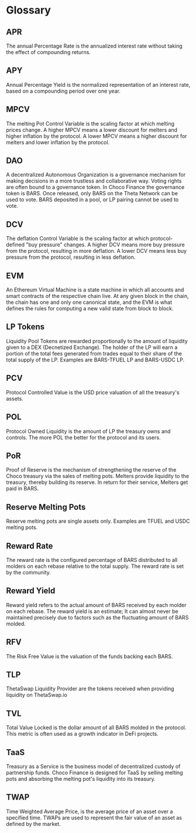 # Glossary

## APR <a href="#apr" id="apr"></a>

The annual Percentage Rate is the annualized interest rate without taking the effect of compounding returns.

## APY <a href="#apy" id="apy"></a>

Annual Percentage Yield is the normalized representation of an interest rate, based on a compounding period over one year.&#x20;

## MPCV <a href="#bcv" id="bcv"></a>

The melting Pot Control Variable is the scaling factor at which melting prices change. A higher MPCV means a lower discount for melters and higher inflation by the protocol. A lower MPCV means a higher discount for melters and lower inflation by the protocol.

## DAO <a href="#dao" id="dao"></a>

A decentralized Autonomous Organization is a governance mechanism for making decisions in a more trustless and collaborative way. Voting rights are often bound to a governance token. In Choco Finance the governance token is BARS. Once released, only BARS on the Theta Network can be used to vote. BARS deposited in a pool, or LP pairing cannot be used to vote.

## DCV <a href="#dcv" id="dcv"></a>

The deflation Control Variable is the scaling factor at which protocol-defined "buy pressure" changes. A higher DCV means more buy pressure from the protocol, resulting in more deflation. A lower DCV means less buy pressure from the protocol, resulting in less deflation.

## EVM <a href="#evm" id="evm"></a>

An Ethereum Virtual Machine is a state machine in which all accounts and smart contracts of the respective chain live. At any given block in the chain, the chain has one and only one canonical state, and the EVM is what defines the rules for computing a new valid state from block to block.

## LP Tokens <a href="#liquidity-bonds" id="liquidity-bonds"></a>

Liquidity Pool Tokens are rewarded proportionally to the amount of liquidity given to a DEX (Decnetized Exchange). The holder of the LP will earn a portion of the total fees generated from trades equal to their share of the total supply of the LP. Examples are BARS-TFUEL LP and BARS-USDC LP.

## PCV <a href="#pcv" id="pcv"></a>

Protocol Controlled Value is the USD price valuation of all the treasury's assets.

## POL <a href="#pol" id="pol"></a>

Protocol Owned Liquidity is the amount of LP the treasury owns and controls. The more POL the better for the protocol and its users.

## PoR <a href="#por" id="por"></a>

Proof of Reserve is the mechanism of strengthening the reserve of the Choco treasury via the sales of melting pots. Melters provide liquidity to the treasury, thereby building its reserve. In return for their service, Melters get paid in BARS.

## Reserve Melting Pots <a href="#reserve-bonds" id="reserve-bonds"></a>

Reserve melting pots are single assets only. Examples are TFUEL and USDC melting pots.

## Reward Rate <a href="#reward-rate" id="reward-rate"></a>

The reward rate is the configured percentage of BARS distributed to all molders on each rebase relative to the total supply. The reward rate is set by the community.

## Reward Yield <a href="#reward-yield" id="reward-yield"></a>

Reward yield refers to the actual amount of BARS received by each molder on each rebase. The reward yield is an estimate; It can almost never be maintained precisely due to factors such as the fluctuating amount of BARS molded.

## RFV <a href="#rfv" id="rfv"></a>

The Risk Free Value is the valuation of the funds backing each BARS.

## TLP <a href="#slp" id="slp"></a>

ThetaSwap Liquidity Provider are the tokens received when providing liquidity on ThetaSwap.io

## TVL <a href="#tvl" id="tvl"></a>

Total Value Locked is the dollar amount of all BARS molded in the protocol. This metric is often used as a growth indicator in DeFi projects.

## TaaS <a href="#taas" id="taas"></a>

Treasury as a Service is the business model of decentralized custody of partnership funds. Choco Finance is designed for TaaS by selling melting pots and absorbing the melting pot's liquidity into its treasury.

## TWAP <a href="#twap" id="twap"></a>

Time Weighted Average Price, is the average price of an asset over a specified time. TWAPs are used to represent the fair value of an asset as defined by the market.
